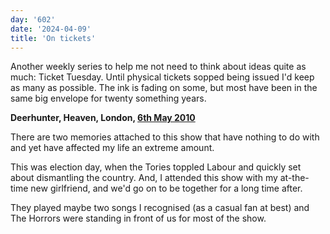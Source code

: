 ```yaml
---
day: '602'
date: '2024-04-09'
title: 'On tickets'
---
```


Another weekly series to help me not need to think about ideas quite as much: Ticket Tuesday. Until physical tickets sopped being issued I'd keep as many as possible. The ink is fading on some, but most have been in the same big envelope for twenty something years.

**Deerhunter, Heaven, London, [6th May 2010](https://www.setlist.fm/setlist/deerhunter/2010/heaven-london-england-43d1e3cf.html)**

There are two memories attached to this show that have nothing to do with and yet have affected my life an extreme amount.

This was election day, when the Tories toppled Labour and quickly set about dismantling the country. And, I attended this show with my at-the-time new girlfriend, and we'd go on to be together for a long time after.

They played maybe two songs I recognised (as a casual fan at best) and The Horrors were standing in front of us for most of the show.
